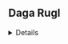 ## Daga Rugl
<details>
  
### Nafn: Daga Rugl

### Erfiðleiki : Erfitt?
  
### Lýsing : Nonni verslunarsjóri krónunar vill vita hvað það er lángt í hrekjavöku en hann er ekki það góður þegar það kemur að dagatölum þannig að hann bað þið um að skrifa kóða sem finnur það út fyirir sig

### Dæmi : Gerður kóða sem tekur inn dagsetningu `dagu, mánuður` og finnur síðan út hvað það er lángt í Hrekjavöku það er gert ráð fyirir því að það er ekki hlaupár

### Inntak : lína 1 : dagur og lína 2 : mánudði

### Úttak : fjödli daga til hrekjarvöku

### Dæmi Intak 1 :
```
4
9
```

### Dæmi Úttak 1 :
```
57
```

### Dæmi Intak 2 :
```
14
12
```

### Dæmi Úttak 1 :
```
321
```



Lausn með date time: 
```py
from datetime import date

dagur = int(input())
manudur = int(input())

ar = 2022 if manudur < 11 else 2021

day = date(ar, manudur, dagur)

holloweene = date(2022, 10, 31)


dagar = (holloweene - day).days

print(dagar)
```

Lausn án date time:
```py
dagur = int(input())
manudur = int(input())

# listi með hvað það eru margir dagar í mánuði þar sem indexið+1 af er númerið á mánuðinum
manada_dagar = [31, 28, 31, 30, 31, 30, 31, 31, 30, 31, 30, 31]

heildar_dagar = manada_dagar[manudur-1] - dagur

# ef að það þarf ekki að taka allt árið með
# sem sagt ef að það er ekki núþegar búinn hrekjavaka á þessu ári
if manudur < 11:
    for i in range(manudur,10):
            heildar_dagar += manada_dagar[i]
else:
    for i in range(manudur,12):
        heildar_dagar += manada_dagar[i]
    manudur = 0
    for i in range(manudur,10):
            heildar_dagar += manada_dagar[i]
            
print(heildar_dagar)
```
</details>
